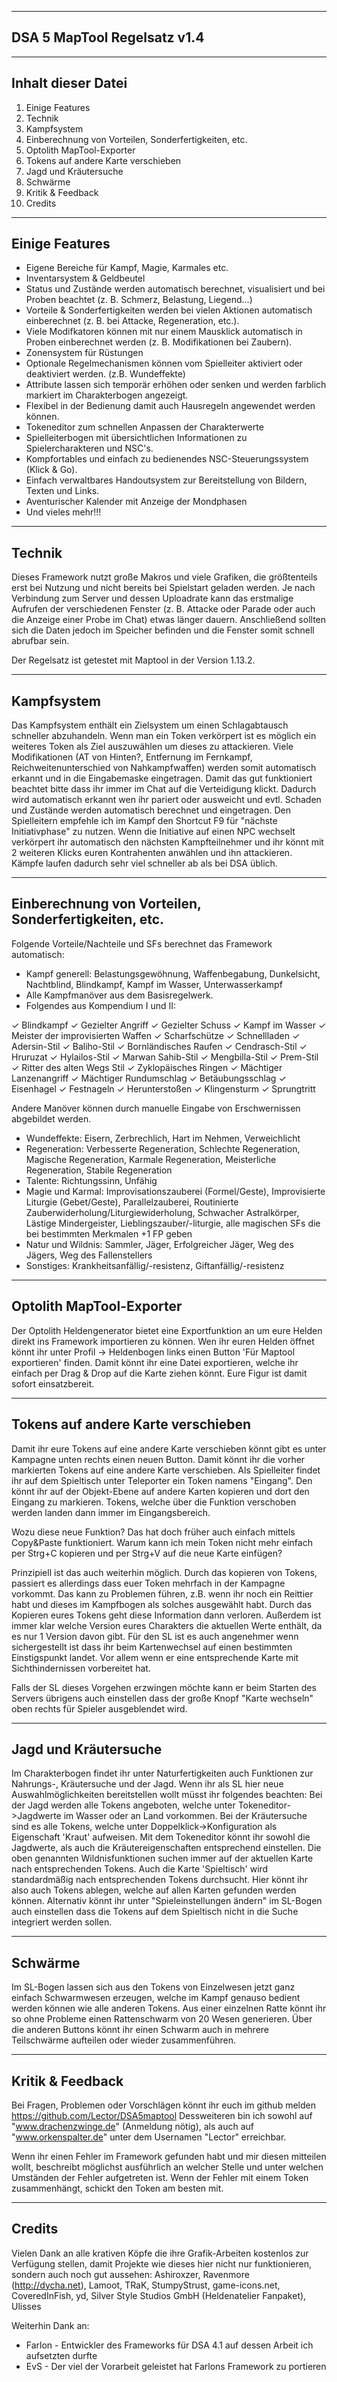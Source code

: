----------------------------------------
DSA 5 MapTool Regelsatz v1.4
----------------------------------------

-------------------
Inhalt dieser Datei
-------------------

1. Einige Features
2. Technik
3. Kampfsystem
4. Einberechnung von Vorteilen, Sonderfertigkeiten, etc.
5. Optolith MapTool-Exporter
6. Tokens auf andere Karte verschieben
7. Jagd und Kräutersuche
8. Schwärme
9. Kritik & Feedback
10. Credits

---------------
Einige Features
---------------

- Eigene Bereiche für Kampf, Magie, Karmales etc.
- Inventarsystem & Geldbeutel
- Status und Zustände werden automatisch berechnet, visualisiert und bei Proben beachtet (z. B. Schmerz, Belastung, Liegend...)
- Vorteile & Sonderfertigkeiten werden bei vielen Aktionen automatisch einberechnet (z. B. bei Attacke, Regeneration, etc.).
- Viele Modifkatoren können mit nur einem Mausklick automatisch in Proben einberechnet werden (z. B. Modifikationen bei Zaubern).
- Zonensystem für Rüstungen
- Optionale Regelmechanismen können vom Spielleiter aktiviert oder deaktiviert werden. (z.B. Wundeffekte)
- Attribute lassen sich temporär erhöhen oder senken und werden farblich markiert im Charakterbogen angezeigt.
- Flexibel in der Bedienung damit auch Hausregeln angewendet werden können.
- Tokeneditor zum schnellen Anpassen der Charakterwerte
- Spielleiterbogen mit übersichtlichen Informationen zu Spielercharakteren und NSC's.
- Kompfortables und einfach zu bedienendes NSC-Steuerungssystem (Klick & Go).
- Einfach verwaltbares Handoutsystem zur Bereitstellung von Bildern, Texten und Links.
- Aventurischer Kalender mit Anzeige der Mondphasen
- Und vieles mehr!!!

----------
Technik
----------

Dieses Framework nutzt große Makros und viele Grafiken, die größtenteils erst bei Nutzung und nicht bereits bei Spielstart geladen werden. Je nach Verbindung zum Server und dessen Uploadrate kann das erstmalige Aufrufen der verschiedenen Fenster (z. B. Attacke oder Parade oder auch die Anzeige einer Probe im Chat) etwas länger dauern. Anschließend sollten sich die Daten jedoch im Speicher befinden und die Fenster somit schnell abrufbar sein.

Der Regelsatz ist getestet mit Maptool in der Version 1.13.2.

-----------
Kampfsystem
-----------

Das Kampfsystem enthält ein Zielsystem um einen Schlagabtausch schneller abzuhandeln. Wenn man ein Token verkörpert ist es möglich ein weiteres Token als Ziel auszuwählen um dieses zu attackieren. Viele Modifikationen (AT von Hinten?, Entfernung im Fernkampf, Reichweitenunterschied von Nahkampfwaffen) werden somit automatisch erkannt und in die Eingabemaske eingetragen.
Damit das gut funktioniert beachtet bitte dass ihr immer im Chat auf die Verteidigung klickt. Dadurch wird automatisch erkannt wen ihr pariert oder ausweicht und evtl. Schaden und Zustände werden automatisch berechnet und eingetragen.
Den Spielleitern empfehle ich im Kampf den Shortcut F9 für "nächste Initiativphase" zu nutzen. Wenn die Initiative auf einen NPC wechselt verkörpert ihr automatisch den nächsten Kampfteilnehmer und ihr könnt mit 2 weiteren Klicks euren Kontrahenten anwählen und ihn attackieren.
Kämpfe laufen dadurch sehr viel schneller ab als bei DSA üblich.

-----------------------------------------------------
Einberechnung von Vorteilen, Sonderfertigkeiten, etc.
-----------------------------------------------------

Folgende Vorteile/Nachteile und SFs berechnet das Framework automatisch:

- Kampf generell: Belastungsgewöhnung, Waffenbegabung, Dunkelsicht, Nachtblind, Blindkampf, Kampf im Wasser, Unterwasserkampf
- Alle Kampfmanöver aus dem Basisregelwerk.
- Folgendes aus Kompendium I und II:

✓ Blindkampf
✓ Gezielter Angriff
✓ Gezielter Schuss
✓ Kampf im Wasser
✓ Meister der improvisierten Waffen
✓ Scharfschütze
✓ Schnellladen
✓ Adersin-Stil
✓ Baliho-Stil
✓ Bornländisches Raufen
✓ Cendrasch-Stil
✓ Hruruzat
✓ Hylailos-Stil
✓ Marwan Sahib-Stil
✓ Mengbilla-Stil
✓ Prem-Stil
✓ Ritter des alten Wegs Stil
✓ Zyklopäisches Ringen
✓ Mächtiger Lanzenangriff
✓ Mächtiger Rundumschlag
✓ Betäubungsschlag
✓ Eisenhagel
✓ Festnageln
✓ Herunterstoßen
✓ Klingensturm
✓ Sprungtritt

Andere Manöver können durch manuelle Eingabe von Erschwernissen abgebildet werden.

- Wundeffekte: Eisern, Zerbrechlich, Hart im Nehmen, Verweichlicht
- Regeneration: Verbesserte Regeneration, Schlechte Regeneration, Magische Regeneration, Karmale Regeneration, Meisterliche Regeneration, Stabile Regeneration
- Talente: Richtungssinn, Unfähig
- Magie und Karmal: Improvisationszauberei (Formel/Geste), Improvisierte Liturgie (Gebet/Geste), Parallelzauberei, Routinierte Zauberwiderholung/Liturgiewiderholung, Schwacher Astralkörper, Lästige Mindergeister, Lieblingszauber/-liturgie, alle magischen SFs die bei bestimmten Merkmalen +1 FP geben
- Natur und Wildnis: Sammler, Jäger, Erfolgreicher Jäger, Weg des Jägers, Weg des Fallenstellers
- Sonstiges: Krankheitsanfällig/-resistenz, Giftanfällig/-resistenz

-------------------------
Optolith MapTool-Exporter
-------------------------

Der Optolith Heldengenerator bietet eine Exportfunktion an um eure Helden direkt ins Framework importieren zu können. Wen ihr euren Helden öffnet könnt ihr unter Profil -> Heldenbogen links einen Button 'Für Maptool exportieren' finden. Damit könnt ihr eine Datei exportieren, welche ihr einfach per Drag & Drop auf die Karte ziehen könnt. Eure Figur ist damit sofort einsatzbereit.

-----------------------------------
Tokens auf andere Karte verschieben
-----------------------------------

Damit ihr eure Tokens auf eine andere Karte verschieben könnt gibt es unter Kampagne unten rechts einen neuen Button. Damit könnt ihr die vorher markierten Tokens auf eine andere Karte verschieben.
Als Spielleiter findet ihr auf dem Spieltisch unter Teleporter ein Token namens "Eingang". Den könnt ihr auf der Objekt-Ebene auf andere Karten kopieren und dort den Eingang zu markieren. Tokens, welche über die Funktion verschoben werden landen dann immer im Eingangsbereich.

Wozu diese neue Funktion? Das hat doch früher auch einfach mittels Copy&Paste funktioniert. Warum kann ich mein Token nicht mehr einfach per Strg+C kopieren und per Strg+V auf die neue Karte einfügen?

Prinzipiell ist das auch weiterhin möglich. Durch das kopieren von Tokens, passiert es allerdings dass euer Token mehrfach in der Kampagne vorkommt. Das kann zu Problemen führen, z.B. wenn ihr noch ein Reittier habt und dieses im Kampfbogen als solches ausgewählt habt. Durch das Kopieren eures Tokens geht diese Information dann verloren. Außerdem ist immer klar welche Version eures Charakters die aktuellen Werte enthält, da es nur 1 Version davon gibt. Für den SL ist es auch angenehmer wenn sichergestellt ist dass ihr beim Kartenwechsel auf einen bestimmten Einstigspunkt landet. Vor allem wenn er eine entsprechende Karte mit Sichthindernissen vorbereitet hat.

Falls der SL dieses Vorgehen erzwingen möchte kann er beim Starten des Servers übrigens auch einstellen dass der große Knopf "Karte wechseln" oben rechts für Spieler ausgeblendet wird.

---------------------
Jagd und Kräutersuche
---------------------

Im Charakterbogen findet ihr unter Naturfertigkeiten auch Funktionen zur Nahrungs-, Kräutersuche und der Jagd.
Wenn ihr als SL hier neue Auswahlmöglichkeiten bereitstellen wollt müsst ihr folgendes beachten:
Bei der Jagd werden alle Tokens angeboten, welche unter Tokeneditor->Jagdwerte im Wasser oder an Land vorkommen. Bei der Kräutersuche sind es alle Tokens, welche unter Doppelklick->Konfiguration als Eigenschaft 'Kraut' aufweisen.
Mit dem Tokeneditor könnt ihr sowohl die Jagdwerte, als auch die Kräutereigenschaften entsprechend einstellen. Die oben genannten Wildnisfunktionen suchen immer auf der aktuellen Karte nach entsprechenden Tokens. Auch die Karte 'Spieltisch' wird standardmäßig nach entsprechenden Tokens durchsucht. Hier könnt ihr also auch Tokens ablegen, welche auf allen Karten gefunden werden können. Alternativ könnt ihr unter "Spieleinstellungen ändern" im SL-Bogen auch einstellen dass die Tokens auf dem Spieltisch nicht in die Suche integriert werden sollen.

--------
Schwärme
--------

Im SL-Bogen lassen sich aus den Tokens von Einzelwesen jetzt ganz einfach Schwarmwesen erzeugen, welche im Kampf genauso bedient werden können wie alle anderen Tokens. Aus einer einzelnen Ratte könnt ihr so ohne Probleme einen Rattenschwarm von 20 Wesen generieren. Über die anderen Buttons könnt ihr einen Schwarm auch in mehrere Teilschwärme aufteilen oder wieder zusammenführen.

-----------------
Kritik & Feedback
-----------------

Bei Fragen, Problemen oder Vorschlägen könnt ihr euch im github melden https://github.com/Lector/DSA5maptool
Dessweiteren bin ich sowohl auf "www.drachenzwinge.de" (Anmeldung nötig), als auch auf "www.orkenspalter.de" unter dem Usernamen "Lector" erreichbar.

Wenn ihr einen Fehler im Framework gefunden habt und mir diesen mitteilen wollt, beschreibt möglichst ausführlich an welcher Stelle und unter welchen Umständen der Fehler aufgetreten ist. Wenn der Fehler mit einem Token zusammenhängt, schickt den Token am besten mit.

--------
Credits
--------

Vielen Dank an alle krativen Köpfe die ihre Grafik-Arbeiten kostenlos zur Verfügung stellen, damit Projekte wie dieses hier nicht nur funktionieren, sondern auch noch gut aussehen:
Ashiroxzer, Ravenmore (http://dycha.net), Lamoot, TRaK, StumpyStrust, game-icons.net, CoveredInFish, yd, Silver Style Studios GmbH (Heldenatelier Fanpaket), Ulisses

Weiterhin Dank an:
- Farlon - Entwickler des Frameworks für DSA 4.1 auf dessen Arbeit ich aufsetzten durfte
- EvS - Der viel der Vorarbeit geleistet hat Farlons Framework zu portieren